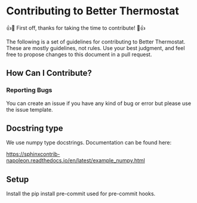 # Contributing to Better Thermostat

:+1::tada: First off, thanks for taking the time to contribute! :tada::+1:

The following is a set of guidelines for contributing to Better Thermostat. These are mostly guidelines, not rules. Use your best judgment, and feel free to propose changes to this
document in a pull request.

## How Can I Contribute?

### Reporting Bugs

You can create an issue if you have any kind of bug or error but please use the issue template.
## Docstring type

We use numpy type docstrings. Documentation can be found here:

https://sphinxcontrib-napoleon.readthedocs.io/en/latest/example_numpy.html

## Setup

Install the pip install pre-commit  used for pre-commit hooks.